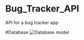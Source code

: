 # Bug_Tracker_API
API for a bug tracker app

#Database
![Database model](https://imgur.com/i7fKNg3)
